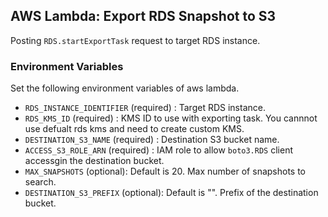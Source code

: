 ## AWS Lambda: Export RDS Snapshot to S3

Posting `RDS.startExportTask` request to target RDS instance.

### Environment Variables

Set the following environment variables of aws lambda.

- `RDS_INSTANCE_IDENTIFIER` (required) : Target RDS instance.
- `RDS_KMS_ID` (required) : KMS ID to use with exporting task. You cannnot use defualt rds kms and need to create custom KMS.
- `DESTINATION_S3_NAME` (required) : Destination S3 bucket name.
- `ACCESS_S3_ROLE_ARN` (required) : IAM role to allow `boto3.RDS` client accessgin the destination bucket.
- `MAX_SNAPSHOTS` (optional): Default is 20. Max number of snapshots to search.
- `DESTINATION_S3_PREFIX` (optional): Default is "". Prefix of the destination bucket.
